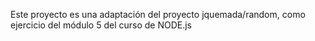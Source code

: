 Este proyecto es una adaptación del proyecto jquemada/random, como ejercicio del módulo 5 del curso de NODE.js


